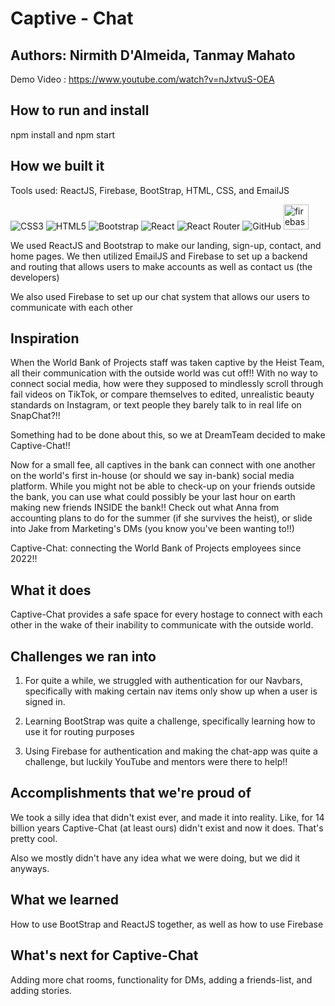 # Captive - Chat


## Authors: Nirmith D'Almeida, Tanmay Mahato
Demo Video : https://www.youtube.com/watch?v=nJxtvuS-OEA

## How to run and install
npm install and npm start


## How we built it
Tools used: ReactJS, Firebase, BootStrap, HTML, CSS, and EmailJS

![CSS3](https://img.shields.io/badge/css3-%231572B6.svg?logo=css3&logoColor=white&style=for-the-badge)
![HTML5](https://img.shields.io/badge/html5-%23E34F26.svg?logo=html5&logoColor=white&style=for-the-badge)
![Bootstrap](https://img.shields.io/badge/bootstrap-%23563D7C.svg?logo=bootstrap&logoColor=white&style=for-the-badge)
![React](https://img.shields.io/badge/react-%2320232a.svg?logo=react&logoColor=%2361DAFB&style=for-the-badge)
![React Router](https://img.shields.io/badge/React_Router-CA4245?logo=react-router&logoColor=white&style=for-the-badge)
![GitHub](https://img.shields.io/badge/github-%23121011.svg?logo=github&logoColor=white&style=for-the-badge)
<a href="https://firebase.google.com/" target="_blank" rel="noreferrer"> <img src="https://www.vectorlogo.zone/logos/firebase/firebase-icon.svg" alt="firebase" width="40" height="40"/> </a>

We used ReactJS and Bootstrap to make our landing, sign-up, contact, and home pages. We then utilized EmailJS and Firebase to set up a backend and routing that allows users to make accounts as well as contact us (the developers)

We also used Firebase to set up our chat system that allows our users to communicate with each other


## Inspiration
When the World Bank of Projects staff was taken captive by the Heist Team, all their communication with the outside world was cut off!! With no way to connect social media, how were they supposed to mindlessly scroll through fail videos on TikTok, or compare themselves to edited, unrealistic beauty standards on Instagram, or text people they barely talk to in real life on SnapChat?!!

Something had to be done about this, so we at DreamTeam decided to make Captive-Chat!!

Now for a small fee, all captives in the bank can connect with one another on the world's first in-house (or should we say in-bank) social media platform. While you might not be able to check-up on your friends outside the bank, you can use what could possibly be your last hour on earth making new friends INSIDE the bank!! Check out what Anna from accounting plans to do for the summer (if she survives the heist), or slide into Jake from Marketing's DMs (you know you've been wanting to!!)

Captive-Chat: connecting the World Bank of Projects employees since 2022!!


## What it does
Captive-Chat provides a safe space for every hostage to connect with each other in the wake of their inability to communicate with the outside world.


## Challenges we ran into
1) For quite a while, we struggled with authentication for our Navbars, specifically with making certain nav items only show up when a user is signed in.

2) Learning BootStrap was quite a challenge, specifically learning how to use it for routing purposes

3) Using Firebase for authentication and making the chat-app was quite a challenge, but luckily YouTube and mentors were there to help!!


## Accomplishments that we're proud of
We took a silly idea that didn't exist ever, and made it into reality. Like, for 14 billion years Captive-Chat (at least ours) didn't exist and now it does. That's pretty cool.

Also we mostly didn't have any idea what we were doing, but we did it anyways.

## What we learned
How to use BootStrap and ReactJS together, as well as how to use Firebase

## What's next for Captive-Chat
Adding more chat rooms, functionality for DMs, adding a friends-list, and adding stories.

